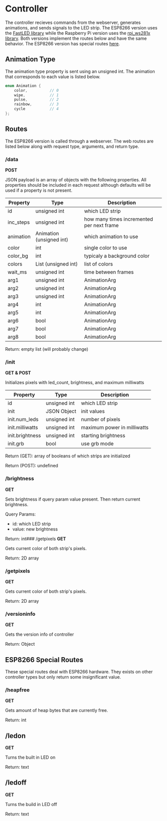 # Controller

The controller recieves commands from the webserver, generates animations, and sends signals to the LED strip. 
The ESP8266 version uses the [FastLED library](https://github.com/FastLED/FastLED) while
the Raspberry Pi version uses the [rpi_ws281x library](https://github.com/rpi-ws281x/rpi-ws281x-python).
Both versions implement the routes below and have the same behavior. 
The ESP8266 version has special routes [here](#esp8266-special-routes).

## Animation Type
The animation type property is sent using an unsigned int. The animation that corresponds to each value
is listed below.
```cpp
enum Animation {
    color,          // 0
    wipe,           // 1
    pulse,          // 2
    rainbow,        // 3
    cycle           // 4
};
```

## Routes
The ESP8266 version is called through a webserver. The web routes are listed below along with request type,
arguments, and return type.

### /data
**POST**

JSON payload is an array of objects with the following properties. All properties should be included in each 
request although defaults will be used if a property is not present.

| Property      | Type                      | Description
|---------------|---------------------------|------------------------
| id            | unsigned int              | which LED strip
| inc_steps     | unsigned int              | how many times incremented per next frame
| animation     | Animation (unsigned int)  | which animation to use
| color         | int                       | single color to use
| color_bg      | int                       | typicaly a background color
| colors        | List (unsigned int)       | list of colors
| wait_ms       | unsigned int              | time between frames
| arg1          | unsigned int              | AnimationArg
| arg2          | unsigned int              | AnimationArg
| arg3          | unsigned int              | AnimationArg
| arg4          | int                       | AnimationArg
| arg5          | int                       | AnimationArg
| arg6          | bool                      | AnimationArg
| arg7          | bool                      | AnimationArg
| arg8          | bool                      | AnimationArg

Return: empty list (will probably change)

### /init
**GET & POST**

Initializes pixels with led_count, brightness, and maximum milliwatts

| Property          | Type                      | Description
|-------------------|---------------------------|------------------------
| id                | unsigned int              | which LED strip
| init              | JSON Object               | init values
| init.num_leds     | unsigned int              | number of pixels 
| init.milliwatts   | unsigned int              | maximum power in milliwatts
| init.brightness   | unsigned int              | starting brightness
| init.grb          | bool                      | use grb mode

Return (GET): array of booleans of which strips are initialized

Return (POST): undefined

### /brightness
**GET** 

Sets brightness if query param value present. Then return current brightness.

Query Params:
* id:       which LED strip
* value:    new brightness

Return: int### /getpixels
**GET**

Gets current color of both strip's pixels. 

Return: 2D array

### /getpixels
**GET**

Gets current color of both strip's pixels. 

Return: 2D array

### /versioninfo
**GET**

Gets the version info of controller

Return: Object

## ESP8266 Special Routes
These special routes deal with ESP8266 hardware. 
They exists on other controller types but only return some insignificant value.

### /heapfree
**GET**

Gets amount of heap bytes that are currently free.

Return: int

## /ledon
**GET**

Turns the built in LED on

Return: text

## /ledoff
**GET**

Turns the build in LED off

Return: text